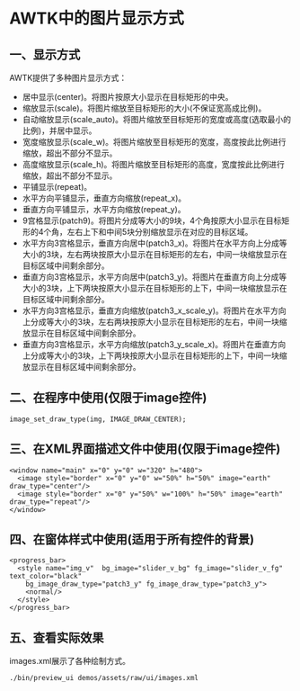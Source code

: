 # AWTK中的图片显示方式

## 一、显示方式

AWTK提供了多种图片显示方式：

* 居中显示(center)。将图片按原大小显示在目标矩形的中央。
* 缩放显示(scale)。将图片缩放至目标矩形的大小(不保证宽高成比例)。
* 自动缩放显示(scale\_auto)。将图片缩放至目标矩形的宽度或高度(选取最小的比例)，并居中显示。
* 宽度缩放显示(scale\_w)。将图片缩放至目标矩形的宽度，高度按此比例进行缩放，超出不部分不显示。
* 高度缩放显示(scale\_h)。将图片缩放至目标矩形的高度，宽度按此比例进行缩放，超出不部分不显示。
* 平铺显示(repeat)。
* 水平方向平铺显示，垂直方向缩放(repeat\_x)。
* 垂直方向平铺显示，水平方向缩放(repeat\_y)。
* 9宫格显示(patch9)。将图片分成等大小的9块，4个角按原大小显示在目标矩形的4个角，左右上下和中间5块分别缩放显示在对应的目标区域。
* 水平方向3宫格显示，垂直方向居中(patch3\_x)。将图片在水平方向上分成等大小的3块，左右两块按原大小显示在目标矩形的左右，中间一块缩放显示在目标区域中间剩余部分。
* 垂直方向3宫格显示，水平方向居中(patch3\_y)。将图片在垂直方向上分成等大小的3块，上下两块按原大小显示在目标矩形的上下，中间一块缩放显示在目标区域中间剩余部分。
* 水平方向3宫格显示，垂直方向缩放(patch3\_x\_scale\_y)。将图片在水平方向上分成等大小的3块，左右两块按原大小显示在目标矩形的左右，中间一块缩放显示在目标区域中间剩余部分。
* 垂直方向3宫格显示，水平方向缩放(patch3\_y\_scale\_x)。将图片在垂直方向上分成等大小的3块，上下两块按原大小显示在目标矩形的上下，中间一块缩放显示在目标区域中间剩余部分。

## 二、在程序中使用(仅限于image控件)

```
image_set_draw_type(img, IMAGE_DRAW_CENTER);
```

## 三、在XML界面描述文件中使用(仅限于image控件)

```
<window name="main" x="0" y="0" w="320" h="480">
  <image style="border" x="0" y="0" w="50%" h="50%" image="earth" draw_type="center"/>
  <image style="border" x="0" y="50%" w="100%" h="50%" image="earth" draw_type="repeat"/>
</window>
```

## 四、在窗体样式中使用(适用于所有控件的背景)

```
<progress_bar>
  <style name="img_v"  bg_image="slider_v_bg" fg_image="slider_v_fg" text_color="black" 
    bg_image_draw_type="patch3_y" fg_image_draw_type="patch3_y">
    <normal/>
  </style>
</progress_bar>
```

## 五、查看实际效果

images.xml展示了各种绘制方式。

```
./bin/preview_ui demos/assets/raw/ui/images.xml
```

